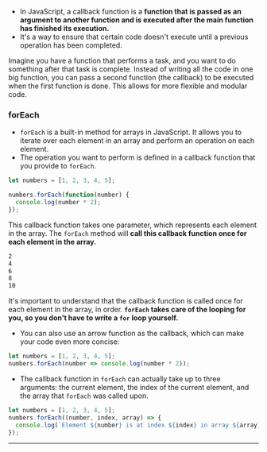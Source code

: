 - In JavaScript, a callback function is a **function that is passed as an argument to another function and is executed after the main function has finished its execution.** 
- It's a way to ensure that certain code doesn't execute until a previous operation has been completed.


Imagine you have a function that performs a task, and you want to do something after that task is complete. Instead of writing all the code in one big function, you can pass a second function (the callback) to be executed when the first function is done. This allows for more flexible and modular code.

### forEach
- `forEach` is a built-in method for arrays in JavaScript. It allows you to iterate over each element in an array and perform an operation on each element. 
- The operation you want to perform is defined in a callback function that you provide to `forEach`.


```js
let numbers = [1, 2, 3, 4, 5];

numbers.forEach(function(number) {
  console.log(number * 2);
});
```


This callback function takes one parameter, which represents each element in the array. The `forEach` method will **call this callback function once for each element in the array.**

```md
2
4
6
8
10
```

It's important to understand that the callback function is called once for each element in the array, in order. **`forEach` takes care of the looping for you, so you don't have to write a `for` loop yourself.**

- You can also use an arrow function as the callback, which can make your code even more concise:

```js
let numbers = [1, 2, 3, 4, 5];
numbers.forEach(number => console.log(number * 2));
```


- The callback function in `forEach` can actually take up to three arguments: the current element, the index of the current element, and the array that `forEach` was called upon.


```js
let numbers = [1, 2, 3, 4, 5];
numbers.forEach((number, index, array) => {
  console.log(`Element ${number} is at index ${index} in array ${array}`);
});
```

---
